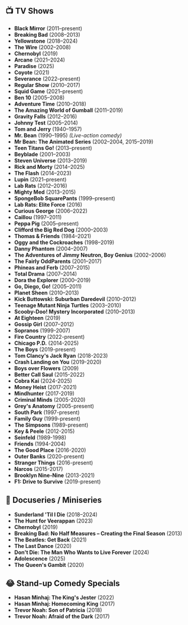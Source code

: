 ## 📺 **TV Shows**

- **Black Mirror** (2011–present)  
- **Breaking Bad** (2008–2013)  
- **Yellowstone** (2018–2024)  
- **The Wire** (2002–2008)  
- **Chernobyl** (2019)  
- **Arcane** (2021–2024)  
- **Paradise** (2025)  
- **Coyote** (2021)  
- **Severance** (2022–present)  
- **Regular Show** (2010–2017)  
- **Squid Game** (2021–present)  
- **Ben 10** (2005–2008)  
- **Adventure Time** (2010–2018)  
- **The Amazing World of Gumball** (2011–2019)  
- **Gravity Falls** (2012–2016)  
- **Johnny Test** (2005–2014)  
- **Tom and Jerry** (1940–1957)  
- **Mr. Bean** (1990–1995) *(Live-action comedy)*  
- **Mr Bean: The Animated Series** (2002–2004, 2015–2019)  
- **Teen Titans Go!** (2013–present)  
- **Beyblade** (2001–2003)  
- **Steven Universe** (2013–2019)  
- **Rick and Morty** (2014–2025)  
- **The Flash** (2014–2023)  
- **Lupin** (2021–present)  
- **Lab Rats** (2012–2016)  
- **Mighty Med** (2013–2015)  
- **SpongeBob SquarePants** (1999–present)  
- **Lab Rats: Elite Force** (2016)  
- **Curious George** (2006–2022)  
- **Caillou** (1997–2011)  
- **Peppa Pig** (2005–present)  
- **Clifford the Big Red Dog** (2000–2003)  
- **Thomas & Friends** (1984–2021)  
- **Oggy and the Cockroaches** (1998–2019)  
- **Danny Phantom** (2004–2007)  
- **The Adventures of Jimmy Neutron, Boy Genius** (2002–2006)  
- **The Fairly OddParents** (2001–2017)  
- **Phineas and Ferb** (2007–2015)  
- **Total Drama** (2007–2014)  
- **Dora the Explorer** (2000–2019)  
- **Go, Diego, Go!** (2005–2011)  
- **Planet Sheen** (2010–2013)  
- **Kick Buttowski: Suburban Daredevil** (2010–2012)  
- **Teenage Mutant Ninja Turtles** (2003–2010)  
- **Scooby-Doo! Mystery Incorporated** (2010–2013)  
- **At Eighteen** (2019)  
- **Gossip Girl** (2007–2012)
- **Sopranos** (1999-2007)
- **Fire Country** (2022-present)
- **Chicago P.D.** (2014-2025)
- **The Boys** (2019-present)
- **Tom Clancy's Jack Ryan** (2018-2023)
- **Crash Landing on You** (2019-2020)
- **Boys over Flowers** (2009)
- **Better Call Saul** (2015-2022)
- **Cobra Kai** (2024-2025)
- **Money Heist** (2017-2021)
- **Mindhunter** (2017-2019)
- **Criminal Minds** (2005-2020)
- **Grey's Anatomy** (2005-present)
- **South Park** (1997-present)
- **Family Guy** (1999-present)
- **The Simpsons** (1989-present)
- **Key & Peele** (2012-2015)
- **Seinfeld** (1989-1998)
- **Friends** (1994-2004)
- **The Good Place** (2016-2020)
- **Outer Banks** (2020-present)
- **Stranger Things** (2016-present)
- **Narcos** (2015-2017)
- **Brooklyn Nine-Nine** (2013-2021)
- **F1: Drive to Survive** (2019-present)


## 🎥 **Docuseries / Miniseries**

- **Sunderland 'Til I Die** (2018–2024)  
- **The Hunt for Veerappan** (2023)  
- **Chernobyl** (2019)
- **Breaking Bad: No Half Measures – Creating the Final Season** (2013)  
- **The Beatles: Get Back** (2021)  
- **The Last Dance** (2020)  
- **Don't Die: The Man Who Wants to Live Forever** (2024)
- **Adolescence** (2025)
- **The Queen's Gambit** (2020)


## 😂 **Stand-up Comedy Specials**

- **Hasan Minhaj: The King's Jester** (2022)  
- **Hasan Minhaj: Homecoming King** (2017)  
- **Trevor Noah: Son of Patricia** (2018)  
- **Trevor Noah: Afraid of the Dark** (2017)
